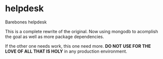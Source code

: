 helpdesk
========

Barebones helpdesk

This is a complete rewrite of the original. Now using mongodb to acomplish the goal as well as more package dependencies.

If the other one needs work, this one need more. __DO NOT USE FOR THE LOVE OF ALL THAT IS HOLY__ in any production environment.
